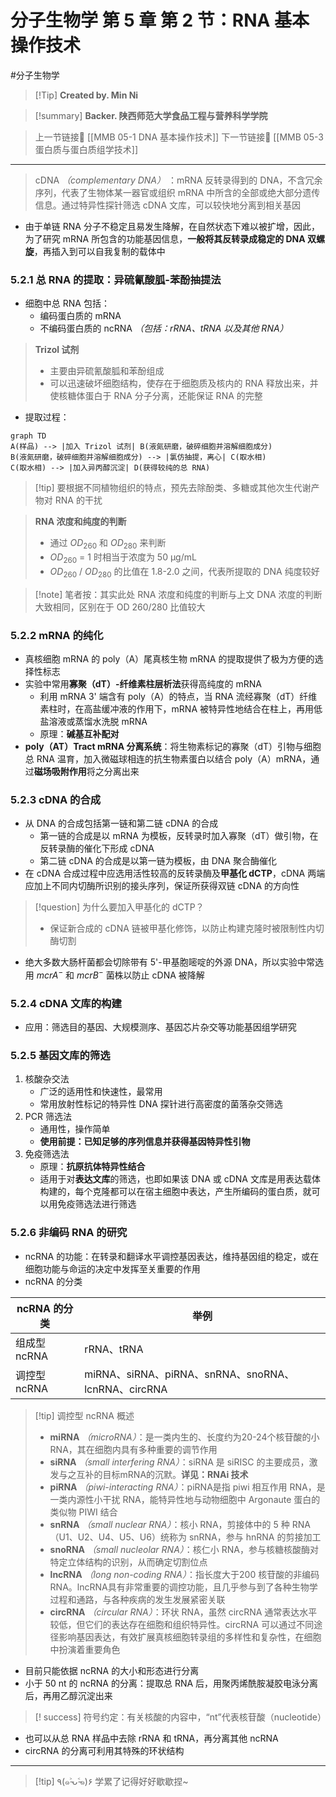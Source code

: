 # 分子生物学 第 5 章 第 2 节：RNA 基本操作技术
#分子生物学


> [!Tip] **Created by. Min Ni**

> [!summary] **Backer. 陕西师范大学食品工程与营养科学学院**

> 上一节链接🔗 [[MMB 05-1 DNA 基本操作技术]]
> 下一节链接🔗 [[MMB 05-3 蛋白质与蛋白质组学技术]]

---

> cDNA *（complementary DNA）* ：mRNA 反转录得到的 DNA，不含冗余序列，代表了生物体某一器官或组织 mRNA 中所含的全部或绝大部分遗传信息。通过特异性探针筛选 cDNA 文库，可以较快地分离到相关基因

- 由于单链 RNA 分子不稳定且易发生降解，在自然状态下难以被扩增，因此，为了研究 mRNA 所包含的功能基因信息，**一般将其反转录成稳定的 DNA 双螺旋**，再插入到可以自我复制的载体中

### 5.2.1 总 RNA 的提取：异硫氰酸胍-苯酚抽提法
- 细胞中总 RNA 包括：
	- 编码蛋白质的 mRNA
	- 不编码蛋白质的 ncRNA *（包括：rRNA、tRNA 以及其他 RNA）*

> **Trizol 试剂**
> - 主要由异硫氰酸胍和苯酚组成
> - 可以迅速破坏细胞结构，使存在于细胞质及核内的 RNA 释放出来，并使核糖体蛋白于 RNA 分子分离，还能保证 RNA 的完整

- 提取过程：

```mermaid
graph TD
A(样品) --> |加入 Trizol 试剂| B(液氮研磨，破碎细胞并溶解细胞成分)
B(液氮研磨，破碎细胞并溶解细胞成分) --> |氯仿抽提，离心| C(取水相)
C(取水相) --> |加入异丙醇沉淀| D(获得较纯的总 RNA) 
```

>[!tip] 要根据不同植物组织的特点，预先去除酚类、多糖或其他次生代谢产物对 RNA 的干扰

> **RNA 浓度和纯度的判断**
> - 通过 $OD_{260}$ 和 $OD_{280}$ 来判断
> -  $OD_{260}$ = 1 时相当于浓度为 50 μg/mL
> -  $OD_{260}$ / $OD_{280}$ 的比值在 1.8-2.0 之间，代表所提取的 DNA 纯度较好 

>[!note] 笔者按：其实此处 RNA 浓度和纯度的判断与上文 DNA 浓度的判断大致相同，区别在于 OD 260/280 比值较大 

### 5.2.2 mRNA 的纯化
- 真核细胞 mRNA 的 poly（A）尾真核生物 mRNA 的提取提供了极为方便的选择性标志
- 实验中常用**寡聚（dT）-纤维素柱层析法**获得高纯度的 mRNA
	- 利用 mRNA 3' 端含有 poly（A）的特点，当 RNA 流经寡聚（dT）纤维素柱时，在高盐缓冲液的作用下，mRNA 被特异性地结合在柱上，再用低盐溶液或蒸馏水洗脱 mRNA
	- 原理：**碱基互补配对**
- **poly（AT）Tract mRNA 分离系统**：将生物素标记的寡聚（dT）引物与细胞总 RNA 温育，加入微磁球相连的抗生物素蛋白以结合 poly（A）mRNA，通过**磁场吸附作用**将之分离出来

### 5.2.3 cDNA 的合成
- 从 DNA 的合成包括第一链和第二链 cDNA 的合成
	- 第一链的合成是以 mRNA 为模板，反转录时加入寡聚（dT）做引物，在反转录酶的催化下形成 cDNA
	- 第二链 cDNA 的合成是以第一链为模板，由 DNA 聚合酶催化
- 在 cDNA 合成过程中应选用活性较高的反转录酶及**甲基化 dCTP**，cDNA 两端应加上不同内切酶所识别的接头序列，保证所获得双链 cDNA 的方向性

>[!question] 为什么要加入甲基化的 dCTP？
>- 保证新合成的 cDNA 链被甲基化修饰，以防止构建克隆时被限制性内切酶切割

- 绝大多数大肠杆菌都会切除带有 5'-甲基胞嘧啶的外源 DNA，所以实验中常选用 $mcrA^-$ 和 $mcrB^-$ 菌株以防止 cDNA 被降解

### 5.2.4 cDNA 文库的构建
- 应用：筛选目的基因、大规模测序、基因芯片杂交等功能基因组学研究

### 5.2.5 基因文库的筛选
1. 核酸杂交法
	- 广泛的适用性和快速性，最常用
	- 常用放射性标记的特异性 DNA 探针进行高密度的菌落杂交筛选
2. PCR 筛选法
	- 通用性，操作简单
	- **使用前提：已知足够的序列信息并获得基因特异性引物**
3. 免疫筛选法
	- 原理：**抗原抗体特异性结合**
	- 适用于对**表达文库**的筛选，也即如果该 DNA 或 cDNA 文库是用表达载体构建的，每个克隆都可以在宿主细胞中表达，产生所编码的蛋白质，就可以用免疫筛选法进行筛选

### 5.2.6 非编码 RNA 的研究
- ncRNA 的功能：在转录和翻译水平调控基因表达，维持基因组的稳定，或在细胞功能与命运的决定中发挥至关重要的作用
- ncRNA 的分类

| ncRNA 的分类 | 举例                                            |
| --------- | --------------------------------------------- |
| 组成型 ncRNA | rRNA、tRNA                                     |
| 调控型 ncRNA | miRNA、siRNA、piRNA、snRNA、snoRNA、lcnRNA、circRNA |


> [!tip] 调控型 ncRNA 概述
> - **miRNA** *（microRNA）*：是一类内生的、长度约为20-24个核苷酸的小 RNA，其在细胞内具有多种重要的调节作用
> - **siRNA** *（small interfering RNA）*：siRNA 是 siRISC 的主要成员，激发与之互补的目标mRNA的沉默。**详见：RNAi 技术**
> - **piRNA** *（piwi-interacting RNA）*：piRNA是指 piwi 相互作用 RNA，是一类内源性小干扰 RNA，能特异性地与动物细胞中 Argonaute 蛋白的类似物 PIWI 结合
> - **snRNA** *（small nuclear RNA）*：核小 RNA，剪接体中的 5 种 RNA（U1、U2、U4、U5、U6）统称为 snRNA，参与 hnRNA 的剪接加工
> - **snoRNA** *（small nucleolar RNA）*：核仁小 RNA，参与核糖核酸酶对特定立体结构的识别，从而确定切割位点
> - **lncRNA** *（long non-coding RNA）*：指长度大于200 核苷酸的非编码RNA。lncRNA具有非常重要的调控功能，且几乎参与到了各种生物学过程和通路，与各种疾病的发生发展紧密关联
> - **circRNA** *（circular RNA）*：环状 RNA，虽然 circRNA 通常表达水平较低，但它们的表达存在细胞和组织特异性。circRNA 可以通过不同途径影响基因表达，有效扩展真核细胞转录组的多样性和复杂性，在细胞中扮演着重要角色

- 目前只能依据 ncRNA 的大小和形态进行分离
- 小于 50 nt 的 ncRNA 的分离：提取总 RNA 后，用聚丙烯酰胺凝胶电泳分离后，再用乙醇沉淀出来

> [! success] 符号约定：有关核酸的内容中，“nt”代表核苷酸（nucleotide）

- 也可以从总 RNA 样品中去除 rRNA 和 tRNA，再分离其他 ncRNA
- circRNA 的分离可利用其特殊的环状结构

---
> [!tip] ٩(๑˃̵ᴗ˂̵๑)۶ 学累了记得好好歇歇捏~
